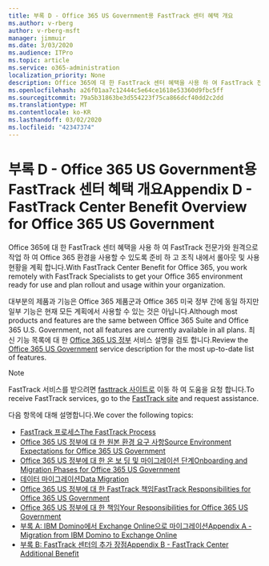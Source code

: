 ```yaml
---
title: 부록 D - Office 365 US Government용 FastTrack 센터 혜택 개요
ms.author: v-rberg
author: v-rberg-msft
manager: jimmuir
ms.date: 3/03/2020
ms.audience: ITPro
ms.topic: article
ms.service: o365-administration
localization_priority: None
description: Office 365에 대 한 FastTrack 센터 혜택을 사용 하 여 FastTrack 전문가와 원격으로 작업 하 여 Office 365 환경을 사용할 수 있도록 준비 하 고 조직 내에서 롤아웃 및 사용 현황을 계획 합니다.
ms.openlocfilehash: a26f01aa7c12444c5e64ce1618e53360d9fbc5ff
ms.sourcegitcommit: 79a5b31863be3d554223f75ca866dcf40dd2c2dd
ms.translationtype: MT
ms.contentlocale: ko-KR
ms.lasthandoff: 03/02/2020
ms.locfileid: "42347374"
---
```

# <a name="appendix-d---fasttrack-center-benefit-overview-for-office-365-us-government"></a><span data-ttu-id="b2b86-103">부록 D - Office 365 US Government용 FastTrack 센터 혜택 개요</span><span class="sxs-lookup"><span data-stu-id="b2b86-103">Appendix D - FastTrack Center Benefit Overview for Office 365 US Government</span></span>

<span data-ttu-id="b2b86-104">Office 365에 대 한 FastTrack 센터 혜택을 사용 하 여 FastTrack 전문가와 원격으로 작업 하 여 Office 365 환경을 사용할 수 있도록 준비 하 고 조직 내에서 롤아웃 및 사용 현황을 계획 합니다.</span><span class="sxs-lookup"><span data-stu-id="b2b86-104">With FastTrack Center Benefit for Office 365, you work remotely with FastTrack Specialists to get your Office 365 environment ready for use and plan rollout and usage within your organization.</span></span> 
  
<span data-ttu-id="b2b86-105">대부분의 제품과 기능은 Office 365 제품군과 Office 365 미국 정부 간에 동일 하지만 일부 기능은 현재 모든 계획에서 사용할 수 있는 것은 아닙니다.</span><span class="sxs-lookup"><span data-stu-id="b2b86-105">Although most products and features are the same between Office 365 Suite and Office 365 U.S. Government, not all features are currently available in all plans.</span></span> <span data-ttu-id="b2b86-106">최신 기능 목록에 대 한 [Office 365 US 정부](https://aka.ms/aboutgovcloud) 서비스 설명을 검토 합니다.</span><span class="sxs-lookup"><span data-stu-id="b2b86-106">Review the [Office 365 US Government](https://aka.ms/aboutgovcloud) service description for the most up-to-date list of features.</span></span>

> [!NOTE]
> <span data-ttu-id="b2b86-107">FastTrack 서비스를 받으려면 [fasttrack 사이트로](https://go.microsoft.com/fwlink/?linkid=780698) 이동 하 여 도움을 요청 합니다.</span><span class="sxs-lookup"><span data-stu-id="b2b86-107">To receive FastTrack services, go to the [FastTrack site](https://go.microsoft.com/fwlink/?linkid=780698) and request assistance.</span></span>  

<span data-ttu-id="b2b86-108">다음 항목에 대해 설명합니다.</span><span class="sxs-lookup"><span data-stu-id="b2b86-108">We cover the following topics:</span></span>
- [<span data-ttu-id="b2b86-109">FastTrack 프로세스</span><span class="sxs-lookup"><span data-stu-id="b2b86-109">The FastTrack Process</span></span>](O365-fasttrack-process.md) 
- [<span data-ttu-id="b2b86-110">Office 365 US 정부에 대 한 원본 환경 요구 사항</span><span class="sxs-lookup"><span data-stu-id="b2b86-110">Source Environment Expectations for Office 365 US Government</span></span>](US-Gov-appendix-source-environment-expectations.md)   
- [<span data-ttu-id="b2b86-111">Office 365 US 정부에 대 한 온 보 딩 및 마이그레이션 단계</span><span class="sxs-lookup"><span data-stu-id="b2b86-111">Onboarding and Migration Phases for Office 365 US Government</span></span>](US-Gov-appendix-onboarding-and-migration.md)
- [<span data-ttu-id="b2b86-112">데이터 마이그레이션</span><span class="sxs-lookup"><span data-stu-id="b2b86-112">Data Migration</span></span>](O365-data-migration.md)    
- [<span data-ttu-id="b2b86-113">Office 365 US 정부에 대 한 FastTrack 책임</span><span class="sxs-lookup"><span data-stu-id="b2b86-113">FastTrack Responsibilities for Office 365 US Government</span></span>](US-Gov-appendix-fasttrack-responsibilities.md)   
- [<span data-ttu-id="b2b86-114">Office 365 US 정부에 대 한 책임</span><span class="sxs-lookup"><span data-stu-id="b2b86-114">Your Responsibilities for Office 365 US Government</span></span>](US-Gov-appendix-your-responsibilities.md) 
- [<span data-ttu-id="b2b86-115">부록 A: IBM Domino에서 Exchange Online으로 마이그레이션</span><span class="sxs-lookup"><span data-stu-id="b2b86-115">Appendix A - Migration from IBM Domino to Exchange Online</span></span>](O365-from-ibm-domino-to-exchange-online.md)   
- [<span data-ttu-id="b2b86-116">부록 B: FastTrack 센터의 추가 장점</span><span class="sxs-lookup"><span data-stu-id="b2b86-116">Appendix B - FastTrack Center Additional Benefit</span></span>](O365-fasttrack-additional-benefits.md)


